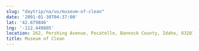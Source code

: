 ```yaml
---
slug: "daytrip/na/us/museum-of-clean"
date: '2001-01-30T04:37:00'
lat: '42.879846'
lng: '-112.449805'
location: 262, Pershing Avenue, Pocatello, Bannock County, Idaho, 83201, United States
title: Museum of Clean
---
```



